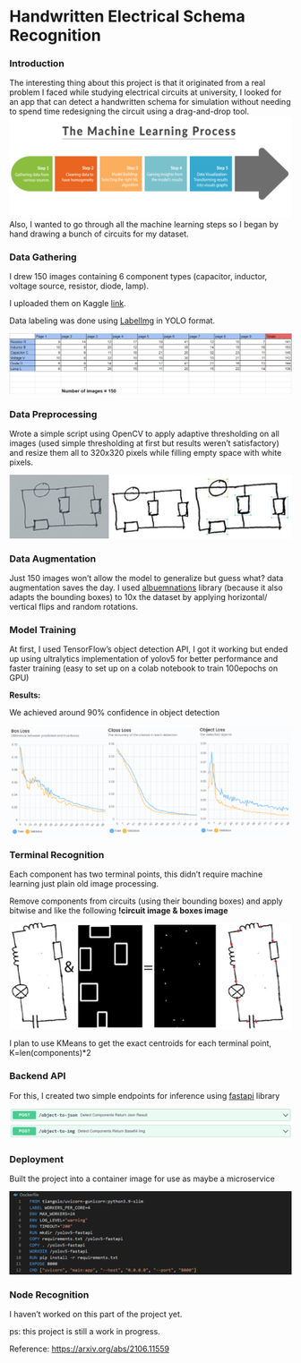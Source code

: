# Handwritten Electrical Schema Recognition

### Introduction

The interesting thing about this project is that it originated from a real problem I faced while studying electrical circuits at university, I looked for an app that can detect a handwritten schema for simulation without needing to spend time redesigning the circuit using a drag-and-drop tool.
![ML Process](https://github.com/azizamari/azizamari.github.io/blob/master/assets/projects/case_study/circuit/process.png?raw=true)
Also, I wanted to go through all the machine learning steps so I began by hand drawing a bunch of circuits for my dataset.

### Data Gathering

I drew 150 images containing 6 component types (capacitor, inductor, voltage source, resistor, diode, lamp).

I uploaded them on Kaggle [link](https://www.kaggle.com/datasets/amariaziz/handwritten-electrical-circuits).

Data labeling was done using [LabelImg](https://github.com/heartexlabs/labelImg) in YOLO format.

![dataset stats](https://github.com/azizamari/azizamari.github.io/blob/master/assets/projects/case_study/circuit/stats.png?raw=true)

### Data Preprocessing

Wrote a simple script using OpenCV to apply adaptive thresholding on all images (used simple thresholding at first but results weren’t satisfactory) and resize them all to 320x320 pixels while filling empty space with white pixels.

![images pipeline](https://github.com/azizamari/azizamari.github.io/blob/master/assets/projects/case_study/circuit/pipeline.jpg?raw=true)

### Data Augmentation

Just 150 images won’t allow the model to generalize but guess what? data augmentation saves the day. I used [albuemnations](https://albumentations.ai/) library (because it also adapts the bounding boxes) to 10x the dataset by applying horizontal/ vertical flips and random rotations.

### Model Training

At first, I used TensorFlow’s object detection API, I got it working but ended up using ultralytics implementation of yolov5 for better performance and faster training (easy to set up on a colab notebook to train 100epochs on GPU)

**Results:**

We achieved around 90% confidence in object detection

![train and val graphs](https://github.com/azizamari/azizamari.github.io/blob/master/assets/projects/case_study/circuit/graphs.png?raw=true)
### Terminal Recognition

Each component has two terminal points, this didn’t require machine learning just plain old image processing.

Remove components from circuits (using their bounding boxes) and apply bitwise and like the following **!circuit image & boxes image**

![terminal detection pipeline](https://github.com/azizamari/azizamari.github.io/blob/master/assets/projects/case_study/circuit/terminal.png?raw=true)

I plan to use KMeans to get the exact centroids for each terminal point, K=len(components)*2

### Backend API

For this, I created two simple endpoints for inference using [fastapi](https://fastapi.tiangolo.com/) library

![api endpoints](https://github.com/azizamari/azizamari.github.io/blob/master/assets/projects/case_study/circuit/api.png?raw=true)

### Deployment

Built the project into a container image for use as maybe a microservice

![Untitled](https://github.com/azizamari/azizamari.github.io/blob/master/assets/projects/case_study/circuit/docker.png?raw=true)

### Node Recognition

I haven’t worked on this part of the project yet.

ps: this project is still a work in progress.

Reference: 
https://arxiv.org/abs/2106.11559
